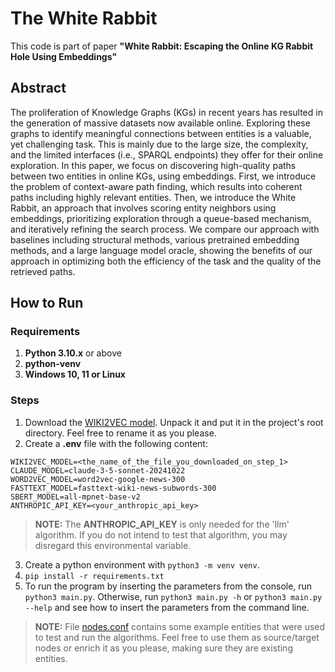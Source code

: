# The White Rabbit

This code is part of paper **"White Rabbit: Escaping the Online KG Rabbit Hole Using Embeddings"**

## Abstract
The proliferation of Knowledge Graphs (KGs) in recent years has resulted in the generation of massive datasets now available online. Exploring these graphs to identify meaningful connections between entities is a valuable, yet challenging task. This is mainly due to the large size, the complexity, and the limited interfaces (i.e., SPARQL endpoints) they offer for their online exploration. In this paper, we focus on discovering high-quality paths between two entities in online KGs, using embeddings. First, we introduce the problem of context-aware path finding, which results into coherent paths including highly relevant entities.  Then, we introduce the White Rabbit, an approach that involves scoring entity neighbors using embeddings, prioritizing exploration through a queue-based mechanism, and iteratively refining the search process. We compare our approach with baselines including structural methods, various pretrained embedding methods, and a large language model oracle, showing the benefits of our approach in optimizing both the efficiency of the task and the quality of the retrieved paths.

## How to Run
### Requirements
1. **Python 3.10.x** or above
2. **python-venv**
3. **Windows 10, 11 or Linux**
### Steps
1. Download the [WIKI2VEC model](http://wikipedia2vec.s3.amazonaws.com/models/en/2018-04-20/enwiki_20180420_100d.pkl.bz2). Unpack it and put it in the project's root directory. Feel free to rename it as you please.
2. Create a **.env** file with the following content: 
```dotenv
WIKI2VEC_MODEL=<the_name_of_the_file_you_downloaded_on_step_1>
CLAUDE_MODEL=claude-3-5-sonnet-20241022
WORD2VEC_MODEL=word2vec-google-news-300
FASTTEXT_MODEL=fasttext-wiki-news-subwords-300
SBERT_MODEL=all-mpnet-base-v2
ANTHROPIC_API_KEY=<your_anthropic_api_key>
```
> **NOTE:** The **ANTHROPIC_API_KEY** is only needed for the 'llm' algorithm. If you do not intend to test that algorithm, you may disregard this environmental variable.
3. Create a python environment with `python3 -m venv venv`.
4. `pip install -r requirements.txt`
5. To run the program by inserting the parameters from the console, run `python3 main.py`. Otherwise, run `python3 main.py -h` or `python3 main.py --help` and see how to insert the parameters from the command line.

> **NOTE:** File [nodes.conf](config/nodes.conf) contains some example entities that were used to test and run the algorithms. Feel free to use them as source/target nodes or enrich it as you please, making sure they are existing entities.